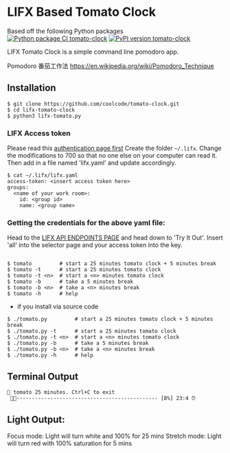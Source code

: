 # LIFX Based Tomato Clock

Based off the following Python packages
[![Python package CI tomato-clock](https://github.com/coolcode/tomato-clock/workflows/Python%20package/badge.svg?branch=master)](https://github.com/coolcode/tomato-clock/actions)
[![PyPI version tomato-clock](https://badge.fury.io/py/tomato-clock.svg)](https://pypi.python.org/pypi/tomato-clock/)

LIFX Tomato Clock is a simple command line pomodoro app.

Pomodoro 番茄工作法 https://en.wikipedia.org/wiki/Pomodoro_Technique

## Installation

```
$ git clone https://github.com/coolcode/tomato-clock.git
$ cd lifx-tomato-clock
$ python3 lifx-tomato.py 
```

### LIFX Access token
Please read this [authentication page first]('https://api.developer.lifx.com/docs/authentication')
Create the folder `~/.lifx`. Change the modifications to 700 so that no one else on your computer can read it.
Then add in a file named 'lifx.yaml' and update accordingly.

```
$ cat ~/.lifx/lifx.yaml
access-token: <insert access token here>
groups:
  <name of your work room>:
    id: <group id>
    name: <group name>

```

### Getting the credentials for the above yaml file:
Head to the [LIFX API ENDPOINTS PAGE](https://api.developer.lifx.com/docs/list-lights) and head down to 'Try It Out'.
Insert 'all' into the selector page and your access token into the key.

```

$ tomato         # start a 25 minutes tomato clock + 5 minutes break
$ tomato -t      # start a 25 minutes tomato clock
$ tomato -t <n>  # start a <n> minutes tomato clock
$ tomato -b      # take a 5 minutes break
$ tomato -b <n>  # take a <n> minutes break
$ tomato -h      # help
```

- if you install via source code
```
$ ./tomato.py         # start a 25 minutes tomato clock + 5 minutes break
$ ./tomato.py -t      # start a 25 minutes tomato clock
$ ./tomato.py -t <n>  # start a <n> minutes tomato clock
$ ./tomato.py -b      # take a 5 minutes break
$ ./tomato.py -b <n>  # take a <n> minutes break
$ ./tomato.py -h      # help
```

## Terminal Output
```
🍅 tomato 25 minutes. Ctrl+C to exit
 🍅🍅---------------------------------------------- [8%] 23:4 ⏰ 
```

## Light Output:

Focus mode: Light will turn white and 100% for 25 mins
Stretch mode: Light will turn red with 100% saturation for 5 mins

